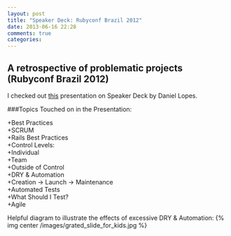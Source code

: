 ```yaml
---
layout: post
title: "Speaker Deck: Rubyconf Brazil 2012"
date: 2013-06-16 22:28
comments: true
categories: 
---
```


A retrospective of problematic projects (Rubyconf Brazil 2012)
---------------------------------------------------------------
I checked out [this](https://speakerdeck.com/danielvlopes/a-retrospective-of-problematic-projects-rubyconf-brazil-2012) presentation on Speaker Deck by Daniel Lopes.

###Topics Touched on in the Presentation:

+Best Practices  
  +SCRUM  
+Rails Best Practices  
+Control Levels:  
  +Individual  
  +Team  
  +Outside of Control  
+DRY & Automation  
+Creation -> Launch -> Maintenance  
+Automated Tests  
+What Should I Test?  
+Agile  

Helpful diagram to illustrate the effects of excessive DRY & Automation:
{% img center /images/grated_slide_for_kids.jpg %}